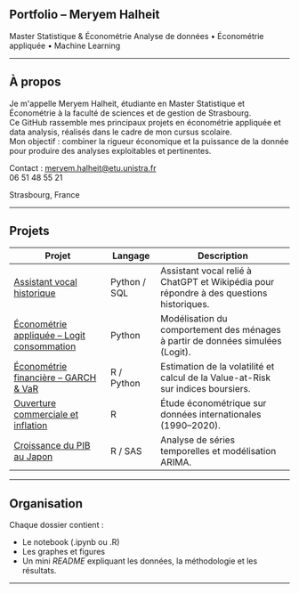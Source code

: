 ## Portfolio – Meryem Halheit
Master Statistique & Économétrie
Analyse de données • Économétrie appliquée • Machine Learning  

---

## À propos
Je m'appelle Meryem Halheit, étudiante en Master Statistique et Économétrie à la faculté de sciences et de gestion de Strasbourg.  
Ce GitHub rassemble mes principaux projets en économétrie appliquée et data analysis, réalisés dans le cadre de mon cursus scolaire.  
Mon objectif : combiner la rigueur économique et la puissance de la donnée pour produire des analyses exploitables et pertinentes.  

Contact : [meryem.halheit@etu.unistra.fr](mailto:meryem.halheit@etu.unistra.fr)  
06 51 48 55 21   

Strasbourg, France  

---

## Projets

| Projet | Langage | Description |
|--------|----------|-------------|
| [Assistant vocal historique](./Assistant_Vocal_Historique/) | Python / SQL | Assistant vocal relié à ChatGPT et Wikipédia pour répondre à des questions historiques. |
| [Économétrie appliquée – Logit consommation](./Econometrie_Appliquee_Logit/) | Python | Modélisation du comportement des ménages à partir de données simulées (Logit). |
| [Économétrie financière – GARCH & VaR](./Econometrie_Financiere_GARCH/) | R / Python | Estimation de la volatilité et calcul de la Value-at-Risk sur indices boursiers. |
| [Ouverture commerciale et inflation](./Ouverture_Commerce_Inflation/) | R | Étude économétrique sur données internationales (1990–2020). |
| [Croissance du PIB au Japon](./PIB_Japon_ARIMA/) | R / SAS | Analyse de séries temporelles et modélisation ARIMA. |

---

## Organisation
Chaque dossier contient :
- Le notebook (.ipynb ou .R)
- Les graphes et figures
- Un mini _README_ expliquant les données, la méthodologie et les résultats.

---
